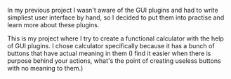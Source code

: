 In my previous project I wasn't aware of the GUI plugins and had to write simpliest user interface by hand, 
so I decided to put them into practise and learn more about these plugins. 

This is my project where I try to create a functional calculator with the help of GUI plugins. I chose calculator specifically because
it has a bunch of buttons that have actual meaning in them (I find it easier when there is purpose behind your actions, what's the point
of creating useless buttons with no meaning to them.)
